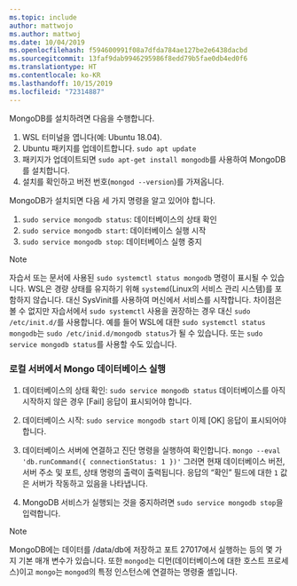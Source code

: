 ```yaml
---
ms.topic: include
author: mattwojo
ms.author: mattwoj
ms.date: 10/04/2019
ms.openlocfilehash: f594600991f08a7dfda784ae127be2e6438dacbd
ms.sourcegitcommit: 13faf9dab9946295986f8edd79b5fae0db4ed0f6
ms.translationtype: HT
ms.contentlocale: ko-KR
ms.lasthandoff: 10/15/2019
ms.locfileid: "72314887"
---
```

MongoDB를 설치하려면 다음을 수행합니다.

1. WSL 터미널을 엽니다(예: Ubuntu 18.04).
2. Ubuntu 패키지를 업데이트합니다. `sudo apt update`
3. 패키지가 업데이트되면 `sudo apt-get install mongodb`를 사용하여 MongoDB를 설치합니다.
4. 설치를 확인하고 버전 번호(`mongod --version`)를 가져옵니다.

MongoDB가 설치되면 다음 세 가지 명령을 알고 있어야 합니다.

1. `sudo service mongodb status`: 데이터베이스의 상태 확인
2. `sudo service mongodb start`: 데이터베이스 실행 시작
3. `sudo service mongodb stop`: 데이터베이스 실행 중지

> [!NOTE]
> 자습서 또는 문서에 사용된 `sudo systemctl status mongodb` 명령이 표시될 수 있습니다. WSL은 경량 상태를 유지하기 위해 `systemd`(Linux의 서비스 관리 시스템)를 포함하지 않습니다. 대신 SysVinit를 사용하여 머신에서 서비스를 시작합니다. 차이점은 볼 수 없지만 자습서에서 `sudo systemctl` 사용을 권장하는 경우 대신 `sudo /etc/init.d/`를 사용합니다. 예를 들어 WSL에 대한 `sudo systemctl status mongodb`는 `sudo /etc/inid.d/mongodb status`가 될 수 있습니다. 또는 `sudo service mongodb status`를 사용할 수도 있습니다.

### <a name="run-your-mongo-database-in-a-local-server"></a>로컬 서버에서 Mongo 데이터베이스 실행

1. 데이터베이스의 상태 확인: `sudo service mongodb status` 데이터베이스를 아직 시작하지 않은 경우 [Fail] 응답이 표시되어야 합니다.

2. 데이터베이스 시작: `sudo service mongodb start` 이제 [OK] 응답이 표시되어야 합니다.

3. 데이터베이스 서버에 연결하고 진단 명령을 실행하여 확인합니다. `mongo --eval 'db.runCommand({ connectionStatus: 1 })'` 그러면 현재 데이터베이스 버전, 서버 주소 및 포트, 상태 명령의 출력이 출력됩니다. 응답의 “확인” 필드에 대한 `1` 값은 서버가 작동하고 있음을 나타냅니다.

4. MongoDB 서비스가 실행되는 것을 중지하려면 `sudo service mongodb stop`을 입력합니다.

> [!NOTE]
> MongoDB에는 데이터를 /data/db에 저장하고 포트 27017에서 실행하는 등의 몇 가지 기본 매개 변수가 있습니다. 또한 `mongod`는 디먼(데이터베이스에 대한 호스트 프로세스)이고 `mongo`는 `mongod`의 특정 인스턴스에 연결하는 명령줄 셸입니다.
